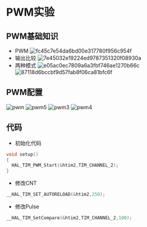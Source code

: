 # PWM实验
## PWM基础知识
- PWM
![fc45c7e54da6bd00e317780f956c954f](https://github.com/user-attachments/assets/2754ffc5-ea6c-4c11-a5a3-eac9d11f7233)
- 输出比较
![7e45032e19224ed9787351320f08930a](https://github.com/user-attachments/assets/674585cc-c65a-4473-93da-97e1ce8c38da)
- 两种模式
![e05ac0ec7809a6a3fbf746ae1270b66c](https://github.com/user-attachments/assets/570be005-f258-49e5-be8f-e0057e51e641)
![87118d6bccbf9d57fab8f06ca81bfc6f](https://github.com/user-attachments/assets/5c1dd856-1bd0-4108-b736-e187e11ffe8e)
## PWM配置
![pwm](https://github.com/user-attachments/assets/b55fe523-cba8-4b0b-add7-380d48a0d824)
![pwm5](https://github.com/user-attachments/assets/6d38ed6a-8946-4715-bdd1-d8a4abac2466)
![pwm3](https://github.com/user-attachments/assets/6dad6298-a7da-4860-b1b7-f83ed17ffc6f)
![pwm4](https://github.com/user-attachments/assets/5df47de3-0d97-4f7d-bd68-8fc9cf64961f)
## 代码
- 初始化代码
```C
void setup()
{
  HAL_TIM_PWM_Start(&htim2,TIM_CHANNEL_2);
}
```
- 修改CNT
```C
__HAL_TIM_SET_AUTORELOAD(&htim2,250);
```
- 修改Pulse
```C
__HAL_TIM_SetCompare(&htim2,TIM_CHANNEL_2,100);
```



